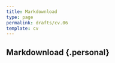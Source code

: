 ```yaml
---
title: Markdownload
type: page
permalink: drafts/cv.06
template: cv
---
```


## Markdownload {.personal}